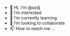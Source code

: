 - 👋 Hi, I’m @sxdj
- 👀 I’m interested
- 🌱 I’m currently learning
- 💞️ I’m looking to collaborate
- 📫 How to reach me ...

<!---
sxdj/sxdj is a ✨ special ✨ repository because its `README.md` (this file) appears on your GitHub profile.
You can click the Preview link to take a look at your changes.
--->
